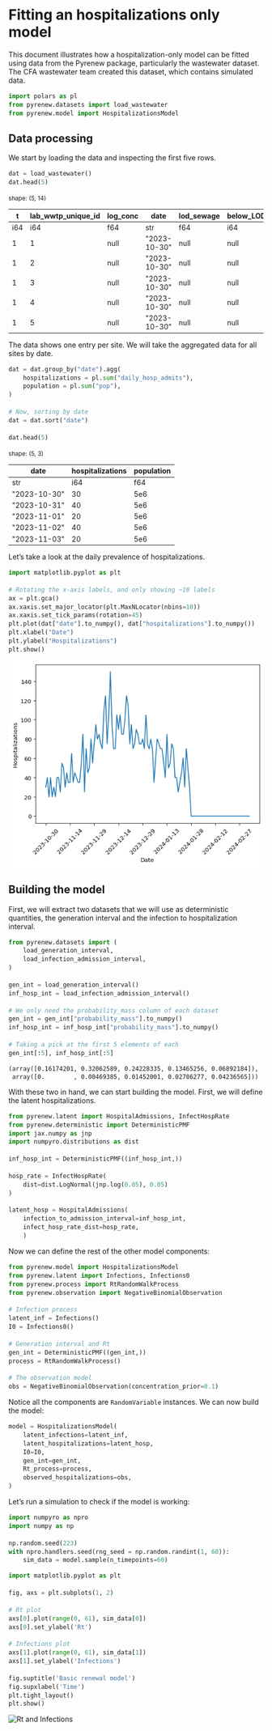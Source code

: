 # Fitting an hospitalizations only model


This document illustrates how a hospitalization-only model can be fitted
using data from the Pyrenew package, particularly the wastewater
dataset. The CFA wastewater team created this dataset, which contains
simulated data.

``` python
import polars as pl
from pyrenew.datasets import load_wastewater
from pyrenew.model import HospitalizationsModel
```

## Data processing

We start by loading the data and inspecting the first five rows.

``` python
dat = load_wastewater()
dat.head(5)
```

<div><style>
.dataframe > thead > tr,
.dataframe > tbody > tr {
  text-align: right;
  white-space: pre-wrap;
}
</style>
<small>shape: (5, 14)</small>

| t   | lab_wwtp_unique_id | log_conc | date         | lod_sewage | below_LOD | daily_hosp_admits | daily_hosp_admits_for_eval | pop | forecast_date | hosp_calibration_time | site | ww_pop   | inf_per_capita |
|-----|--------------------|----------|--------------|------------|-----------|-------------------|----------------------------|-----|---------------|-----------------------|------|----------|----------------|
| i64 | i64                | f64      | str          | f64        | i64       | i64               | i64                        | f64 | str           | i64                   | i64  | f64      | f64            |
| 1   | 1                  | null     | "2023-10-30" | null       | null      | 6                 | 6                          | 1e6 | "2024-02-05"  | 90                    | 1    | 400000.0 | 0.000663       |
| 1   | 2                  | null     | "2023-10-30" | null       | null      | 6                 | 6                          | 1e6 | "2024-02-05"  | 90                    | 1    | 400000.0 | 0.000663       |
| 1   | 3                  | null     | "2023-10-30" | null       | null      | 6                 | 6                          | 1e6 | "2024-02-05"  | 90                    | 2    | 200000.0 | 0.000663       |
| 1   | 4                  | null     | "2023-10-30" | null       | null      | 6                 | 6                          | 1e6 | "2024-02-05"  | 90                    | 3    | 100000.0 | 0.000663       |
| 1   | 5                  | null     | "2023-10-30" | null       | null      | 6                 | 6                          | 1e6 | "2024-02-05"  | 90                    | 4    | 50000.0  | 0.000663       |

</div>

The data shows one entry per site. We will take the aggregated data for
all sites by date.

``` python
dat = dat.group_by("date").agg(
    hospitalizations = pl.sum("daily_hosp_admits"),
    population = pl.sum("pop"),
)

# Now, sorting by date
dat = dat.sort("date")

dat.head(5)
```

<div><style>
.dataframe > thead > tr,
.dataframe > tbody > tr {
  text-align: right;
  white-space: pre-wrap;
}
</style>
<small>shape: (5, 3)</small>

| date         | hospitalizations | population |
|--------------|------------------|------------|
| str          | i64              | f64        |
| "2023-10-30" | 30               | 5e6        |
| "2023-10-31" | 40               | 5e6        |
| "2023-11-01" | 20               | 5e6        |
| "2023-11-02" | 40               | 5e6        |
| "2023-11-03" | 20               | 5e6        |

</div>

Let’s take a look at the daily prevalence of hospitalizations.

``` python
import matplotlib.pyplot as plt

# Rotating the x-axis labels, and only showing ~10 labels
ax = plt.gca()
ax.xaxis.set_major_locator(plt.MaxNLocator(nbins=10))
ax.xaxis.set_tick_params(rotation=45)
plt.plot(dat["date"].to_numpy(), dat["hospitalizations"].to_numpy())
plt.xlabel("Date")
plt.ylabel("Hospitalizations")
plt.show()
```

<img
src="example-with-datasets_files/figure-commonmark/plot-hospitalizations-output-1.png"
id="plot-hospitalizations" />

## Building the model

First, we will extract two datasets that we will use as deterministic
quantities, the generation interval and the infection to hospitalization
interval.

``` python
from pyrenew.datasets import (
    load_generation_interval,
    load_infection_admission_interval,
)

gen_int = load_generation_interval()
inf_hosp_int = load_infection_admission_interval()

# We only need the probability_mass column of each dataset
gen_int = gen_int["probability_mass"].to_numpy()
inf_hosp_int = inf_hosp_int["probability_mass"].to_numpy()

# Taking a pick at the first 5 elements of each
gen_int[:5], inf_hosp_int[:5]
```

    (array([0.16174201, 0.32062589, 0.24228335, 0.13465256, 0.06892184]),
     array([0.        , 0.00469385, 0.01452001, 0.02786277, 0.04236565]))

With these two in hand, we can start building the model. First, we will
define the latent hospitalizations.

``` python
from pyrenew.latent import HospitalAdmissions, InfectHospRate
from pyrenew.deterministic import DeterministicPMF
import jax.numpy as jnp
import numpyro.distributions as dist

inf_hosp_int = DeterministicPMF((inf_hosp_int,))

hosp_rate = InfectHospRate(
    dist=dist.LogNormal(jnp.log(0.05), 0.05)
)

latent_hosp = HospitalAdmissions(
    infection_to_admission_interval=inf_hosp_int,
    infect_hosp_rate_dist=hosp_rate,
    )
```

Now we can define the rest of the other model components:

``` python
from pyrenew.model import HospitalizationsModel
from pyrenew.latent import Infections, Infections0
from pyrenew.process import RtRandomWalkProcess
from pyrenew.observation import NegativeBinomialObservation

# Infection process
latent_inf = Infections()
I0 = Infections0()

# Generation interval and Rt
gen_int = DeterministicPMF((gen_int,))
process = RtRandomWalkProcess()

# The observation model
obs = NegativeBinomialObservation(concentration_prior=0.1)
```

Notice all the components are `RandomVariable` instances. We can now
build the model:

``` python
model = HospitalizationsModel(
    latent_infections=latent_inf,
    latent_hospitalizations=latent_hosp,
    I0=I0,
    gen_int=gen_int,
    Rt_process=process,
    observed_hospitalizations=obs,
)
```

Let’s run a simulation to check if the model is working:

``` python
import numpyro as npro
import numpy as np

np.random.seed(223)
with npro.handlers.seed(rng_seed = np.random.randint(1, 60)):
    sim_data = model.sample(n_timepoints=60)
```

``` python
import matplotlib.pyplot as plt

fig, axs = plt.subplots(1, 2)

# Rt plot
axs[0].plot(range(0, 61), sim_data[0])
axs[0].set_ylabel('Rt')

# Infections plot
axs[1].plot(range(0, 61), sim_data[1])
axs[1].set_ylabel('Infections')

fig.suptitle('Basic renewal model')
fig.supxlabel('Time')
plt.tight_layout()
plt.show()
```

![Rt and
Infections](example-with-datasets_files/figure-commonmark/basic-fig-output-1.png)
